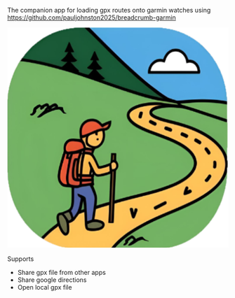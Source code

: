 The companion app for loading gpx routes onto garmin watches using https://github.com/pauljohnston2025/breadcrumb-garmin

![Logo](https://github.com/pauljohnston2025/breadcrumb-mobile/blob/master/composeApp/src/androidMain/res/mipmap/iconlarge.png)

Supports 
* Share gpx file from other apps
* Share google directions
* Open local gpx file

